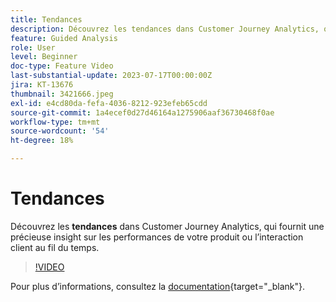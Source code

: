 ```yaml
---
title: Tendances
description: Découvrez les tendances dans Customer Journey Analytics, qui fournit une précieuse insight sur les performances de votre produit ou l’interaction client au fil du temps.
feature: Guided Analysis
role: User
level: Beginner
doc-type: Feature Video
last-substantial-update: 2023-07-17T00:00:00Z
jira: KT-13676
thumbnail: 3421666.jpeg
exl-id: e4cd80da-fefa-4036-8212-923efeb65cdd
source-git-commit: 1a4ecef0d27d46164a1275906aaf36730468f0ae
workflow-type: tm+mt
source-wordcount: '54'
ht-degree: 18%

---
```


# Tendances

Découvrez les **tendances** dans Customer Journey Analytics, qui fournit une précieuse insight sur les performances de votre produit ou l’interaction client au fil du temps.

>[!VIDEO](https://video.tv.adobe.com/v/3421666/?learn=on)

Pour plus dʼinformations, consultez la [documentation](https://experienceleague.adobe.com/docs/analytics-platform/using/guided-analysis/trends/usage.html?lang=fr){target="_blank"}.
